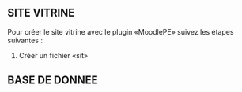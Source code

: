 ## SITE VITRINE

Pour créer le site vitrine avec le plugin «MoodlePE» suivez les étapes suivantes : 
1. Créer un fichier «sit»


## BASE DE DONNEE